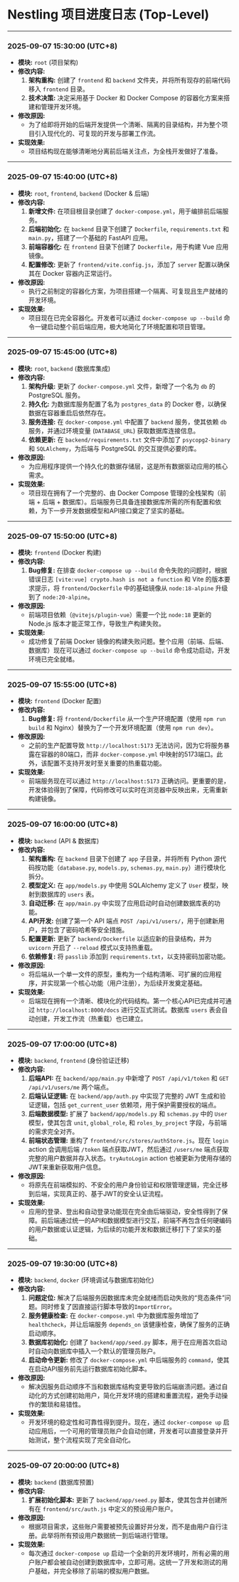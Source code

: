 # Nestling 项目进度日志 (Top-Level)

---

### 2025-09-07 15:30:00 (UTC+8)

*   **模块:** `root` (项目架构)
*   **修改内容:**
    1.  **架构重构:** 创建了 `frontend` 和 `backend` 文件夹，并将所有现存的前端代码移入 `frontend` 目录。
    2.  **技术决策:** 决定采用基于 Docker 和 Docker Compose 的容器化方案来搭建和管理开发环境。
*   **修改原因:**
    *   为了给即将开始的后端开发提供一个清晰、隔离的目录结构，并为整个项目引入现代化的、可复现的开发与部署工作流。
*   **实现效果:**
    *   项目结构现在能够清晰地分离前后端关注点，为全栈开发做好了准备。

---

### 2025-09-07 15:40:00 (UTC+8)

*   **模块:** `root`, `frontend`, `backend` (Docker & 后端)
*   **修改内容:**
    1.  **新增文件:** 在项目根目录创建了 `docker-compose.yml`，用于编排前后端服务。
    2.  **后端初始化:** 在 `backend` 目录下创建了 `Dockerfile`, `requirements.txt` 和 `main.py`，搭建了一个基础的 FastAPI 应用。
    3.  **前端容器化:** 在 `frontend` 目录下创建了 `Dockerfile`，用于构建 Vue 应用镜像。
    4.  **配置修改:** 更新了 `frontend/vite.config.js`，添加了 `server` 配置以确保其在 Docker 容器内正常运行。
*   **修改原因:**
    *   执行之前制定的容器化方案，为项目搭建一个隔离、可复现且生产就绪的开发环境。
*   **实现效果:**
    *   项目现在已完全容器化。开发者可以通过 `docker-compose up --build` 命令一键启动整个前后端应用，极大地简化了环境配置和项目管理。

---

### 2025-09-07 15:45:00 (UTC+8)

*   **模块:** `root`, `backend` (数据库集成)
*   **修改内容:**
    1.  **架构升级:** 更新了 `docker-compose.yml` 文件，新增了一个名为 `db` 的 PostgreSQL 服务。
    2.  **持久化:** 为数据库服务配置了名为 `postgres_data` 的 Docker 卷，以确保数据在容器重启后依然存在。
    3.  **服务连接:** 在 `docker-compose.yml` 中配置了 `backend` 服务，使其依赖 `db` 服务，并通过环境变量 (`DATABASE_URL`) 获取数据库连接信息。
    4.  **依赖更新:** 在 `backend/requirements.txt` 文件中添加了 `psycopg2-binary` 和 `SQLAlchemy`，为后端与 PostgreSQL 的交互提供必要的库。
*   **修改原因:**
    *   为应用程序提供一个持久化的数据存储层，这是所有数据驱动应用的核心需求。
*   **实现效果:**
    *   项目现在拥有了一个完整的、由 Docker Compose 管理的全栈架构（前端 + 后端 + 数据库）。后端服务已具备连接数据库所需的所有配置和依赖，为下一步开发数据模型和API接口奠定了坚实的基础。

---

### 2025-09-07 15:50:00 (UTC+8)

*   **模块:** `frontend` (Docker 构建)
*   **修改内容:**
    1.  **Bug修复:** 在排查 `docker-compose up --build` 命令失败的问题时，根据错误日志 `[vite:vue] crypto.hash is not a function` 和 Vite 的版本要求提示，将 `frontend/Dockerfile` 中的基础镜像从 `node:18-alpine` 升级到了 `node:20-alpine`。
*   **修改原因:**
    *   前端项目依赖（`@vitejs/plugin-vue`）需要一个比 `node:18` 更新的 Node.js 版本才能正常工作，导致生产构建失败。
*   **实现效果:**
    *   成功修复了前端 Docker 镜像的构建失败问题。整个应用（前端、后端、数据库）现在可以通过 `docker-compose up --build` 命令成功启动，开发环境已完全就绪。

---

### 2025-09-07 15:55:00 (UTC+8)

*   **模块:** `frontend` (Docker 配置)
*   **修改内容:**
    1.  **Bug修复:** 将 `frontend/Dockerfile` 从一个生产环境配置（使用 `npm run build` 和 Nginx）替换为了一个开发环境配置（使用 `npm run dev`）。
*   **修改原因:**
    *   之前的生产配置导致 `http://localhost:5173` 无法访问，因为它将服务暴露在容器的80端口，而非 `docker-compose.yml` 中映射的5173端口。此外，该配置不支持开发时至关重要的热重载功能。
*   **实现效果:**
    *   前端服务现在可以通过 `http://localhost:5173` 正确访问。更重要的是，开发体验得到了保障，代码修改可以实时在浏览器中反映出来，无需重新构建镜像。

---

### 2025-09-07 16:00:00 (UTC+8)

*   **模块:** `backend` (API & 数据库)
*   **修改内容:**
    1.  **架构重构:** 在 `backend` 目录下创建了 `app` 子目录，并将所有 Python 源代码按功能（`database.py`, `models.py`, `schemas.py`, `main.py`）进行模块化拆分。
    2.  **模型定义:** 在 `app/models.py` 中使用 SQLAlchemy 定义了 `User` 模型，映射到数据库的 `users` 表。
    3.  **自动迁移:** 在 `app/main.py` 中实现了应用启动时自动创建数据库表的功能。
    4.  **API开发:** 创建了第一个 API 端点 `POST /api/v1/users/`，用于创建新用户，并包含了密码哈希等安全措施。
    5.  **配置更新:** 更新了 `backend/Dockerfile` 以适应新的目录结构，并为 `uvicorn` 开启了 `--reload` 模式以支持热重载。
    6.  **依赖修复:** 将 `passlib` 添加到 `requirements.txt`，以支持密码加密功能。
*   **修改原因:**
    *   将后端从一个单一文件的原型，重构为一个结构清晰、可扩展的应用程序，并实现第一个核心功能（用户注册），为后续开发奠定基础。
*   **实现效果:**
    *   后端现在拥有一个清晰、模块化的代码结构。第一个核心API已完成并可通过 `http://localhost:8000/docs` 进行交互式测试。数据库 `users` 表会自动创建，开发工作流（热重载）也已建立。

---

### 2025-09-07 17:00:00 (UTC+8)

*   **模块:** `backend`, `frontend` (身份验证迁移)
*   **修改内容:**
    1.  **后端API:** 在 `backend/app/main.py` 中新增了 `POST /api/v1/token` 和 `GET /api/v1/users/me` 两个端点。
    2.  **后端认证逻辑:** 在 `backend/app/auth.py` 中实现了完整的 JWT 生成和验证逻辑，包括 `get_current_user` 依赖项，用于保护需要授权的端点。
    3.  **后端数据模型:** 扩展了 `backend/app/models.py` 和 `schemas.py` 中的 `User` 模型，使其包含 `unit`, `global_role`, 和 `roles_by_project` 字段，与前端的需求完全对齐。
    4.  **前端状态管理:** 重构了 `frontend/src/stores/authStore.js`。现在 `login` action 会调用后端 `/token` 端点获取JWT，然后通过 `/users/me` 端点获取完整的用户数据并存入状态。`tryAutoLogin` action 也被更新为使用存储的JWT来重新获取用户信息。
*   **修改原因:**
    *   将原先在前端模拟的、不安全的用户身份验证和权限管理逻辑，完全迁移到后端，实现真正的、基于JWT的安全认证流程。
*   **实现效果:**
    *   应用的登录、登出和自动登录功能现在完全由后端驱动，安全性得到了保障。前后端通过统一的API和数据模型进行交互，前端不再包含任何硬编码的用户数据或认证逻辑，为后续的功能开发和数据迁移打下了坚实的基础。

---

### 2025-09-07 19:30:00 (UTC+8)

*   **模块:** `backend`, `docker` (环境调试与数据库初始化)
*   **修改内容:**
    1.  **问题定位:** 解决了后端服务因数据库未完全就绪而启动失败的“竞态条件”问题。同时修复了因直接运行脚本导致的`ImportError`。
    2.  **服务健康检查:** 在 `docker-compose.yml` 中为数据库服务增加了 `healthcheck`，并让后端服务 `depends_on` 该健康检查，确保了服务的正确启动顺序。
    3.  **数据库初始化:** 创建了 `backend/app/seed.py` 脚本，用于在应用首次启动时自动向数据库中插入一个默认的管理员账户。
    4.  **启动命令更新:** 修改了 `docker-compose.yml` 中后端服务的 `command`，使其在启动API服务前先运行数据库初始化脚本。
*   **修改原因:**
    *   解决因服务启动顺序不当和数据库结构变更导致的后端崩溃问题。通过自动化的方式创建初始用户，简化开发环境的搭建和重置流程，避免手动操作的繁琐和易错性。
*   **实现效果:**
    *   开发环境的稳定性和可靠性得到提升。现在，通过 `docker-compose up` 启动应用后，一个可用的管理员账户会自动创建，开发者可以直接登录并开始测试，整个流程实现了完全自动化。

---

### 2025-09-07 20:00:00 (UTC+8)

*   **模块:** `backend` (数据库预置)
*   **修改内容:**
    1.  **扩展初始化脚本:** 更新了 `backend/app/seed.py` 脚本，使其包含并创建所有在 `frontend/src/auth.js` 中定义的预设用户账户。
*   **修改原因:**
    *   根据项目需求，这些账户需要被预先设置好并分发，而不是由用户自行注册。此举将所有预设用户数据统一到后端进行管理。
*   **实现效果:**
    *   每次通过 `docker-compose up` 启动一个全新的开发环境时，所有必需的用户账户都会被自动创建到数据库中，立即可用。这统一了开发和测试的用户基础，并完全移除了前端的模拟用户数据。
